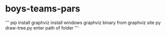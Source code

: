 # boys-teams-pars
'''
pip install graphviz
install windows graphviz binary from graphviz site
py draw-tree.py
enter path of folder
'''
